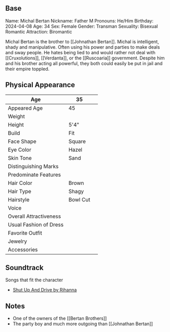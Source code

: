 ## Base
Name: Michal Bertan
Nickname: Father M
Pronouns: He/Him
Birthday: 2024-04-08
Age: 34
Sex: Female
Gender: Transman
Sexuality: Bisexual
Romantic Attraction: Biromantic

Michal Bertan is the brother to [[Johnathan Bertan]]. Michal is intelligent, shady and manipulative. Often using his power and parties to make deals and sway people. He hates being lied to and would rather not deal with [[Cruxolutions]], [[Verdanta]], or the [[Ruscoaria]] government. Despite him and his brother acting all powerful, they both could easily be put in jail and their empire toppled.
## Physical Appearance
| Age                    | 35       |     |
| ---------------------- | -------- | --- |
| Appeared Age           | 45       |     |
| Weight                 |          |     |
| Height                 | 5'4"     |     |
| Build                  | Fit      |     |
| Face Shape             | Square   |     |
| Eye Color              | Hazel    |     |
| Skin Tone              | Sand     |     |
| Distinguishing Marks   |          |     |
| Predominate Features   |          |     |
| Hair Color             | Brown    |     |
| Hair Type              | Shagy    |     |
| Hairstyle              | Bowl Cut |     |
| Voice                  |          |     |
| Overall Attractiveness |          |     |
| Usual Fashion of Dress |          |     |
| Favorite Outfit        |          |     |
| Jewelry                |          |     |
| Accessories            |          |     |
## Soundtrack
Songs that fit the character
- [Shut Up And Drive by Rihanna](https://www.youtube.com/watch?v=up7pvPqNkuU&pp=ygURc2h1dCB1cCBhbmQgZHJpdmU%3D)
## Notes
- One of the owners of the [[Bertan Brothers]]
- The party boy and much more outgoing than [[Johnathan Bertan]]